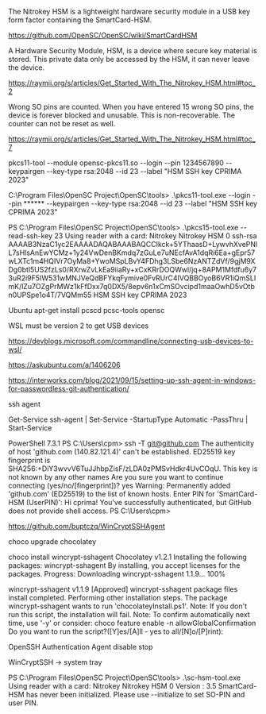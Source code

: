 


The Nitrokey HSM is a lightweight hardware security module in a USB key form factor containing the SmartCard-HSM.

https://github.com/OpenSC/OpenSC/wiki/SmartCardHSM


A Hardware Security Module, HSM, is a device where secure key material is stored. This private data only be accessed by the HSM, it can never leave the device.

https://raymii.org/s/articles/Get_Started_With_The_Nitrokey_HSM.html#toc_2

Wrong SO pins are counted. When you have entered 15 wrong SO pins, the device is forever blocked and unusable. This is non-recoverable. The counter can not be reset as well.

https://raymii.org/s/articles/Get_Started_With_The_Nitrokey_HSM.html#toc_7


pkcs11-tool --module opensc-pkcs11.so --login --pin 1234567890 --keypairgen --key-type rsa:2048 --id 23 --label "HSM SSH key CPRIMA 2023"



C:\Program Files\OpenSC Project\OpenSC\tools> .\pkcs11-tool.exe --login --pin ****** --keypairgen --key-type rsa:2048 --id 23 --label "HSM SSH key CPRIMA 2023"


PS C:\Program Files\OpenSC Project\OpenSC\tools> .\pkcs15-tool.exe --read-ssh-key 23
Using reader with a card: Nitrokey Nitrokey HSM 0
ssh-rsa AAAAB3NzaC1yc2EAAAADAQABAAABAQCCIkck+5YThaasD+LywvhXvePNlL7sHlsAnEwYCMz+1y24VwDenBKmdq7zGuLe7uNEcfAvA1dqRi6Ea+gEpr57wLXTc1m4HQIVr7OyMa8+YwoMSpLBvY4FDhg3LSbe6NzANTZdVf/9gjM9XDg0btl5US2fzLs0/RXrwZvLkEa9iiaRy+xCxKRrDOQWwl/jq+8APM1Mfdfu6y73uR2i9F5IW531wMNJVeQdBFYkqFymive0FvRUrC4IVQBBOyoB6VR1iQmSLImK/lZu7OZgPrMWz1kFfDxx7q0DX5/8epv6n1xCmSOvcipd1maaOwhD5vOtbn0UPSpe1o4T/7VQMm55 HSM SSH key CPRIMA 2023



Ubuntu
apt-get install pcscd pcsc-tools opensc


WSL must be version 2 to get USB devices

https://devblogs.microsoft.com/commandline/connecting-usb-devices-to-wsl/


https://askubuntu.com/a/1406206







https://interworks.com/blog/2021/09/15/setting-up-ssh-agent-in-windows-for-passwordless-git-authentication/


ssh agent

Get-Service ssh-agent | Set-Service -StartupType Automatic -PassThru | Start-Service

PowerShell 7.3.1
PS C:\Users\cpm> ssh -T git@github.com
The authenticity of host 'github.com (140.82.121.4)' can't be established.
ED25519 key fingerprint is SHA256:+DiY3wvvV6TuJJhbpZisF/zLDA0zPMSvHdkr4UvCOqU.
This key is not known by any other names
Are you sure you want to continue connecting (yes/no/[fingerprint])? yes
Warning: Permanently added 'github.com' (ED25519) to the list of known hosts.
Enter PIN for 'SmartCard-HSM (UserPIN)':
Hi cprima! You've successfully authenticated, but GitHub does not provide shell access.
PS C:\Users\cpm>


https://github.com/buptczq/WinCryptSSHAgent



choco upgrade chocolatey



choco install wincrypt-sshagent
Chocolatey v1.2.1
Installing the following packages:
wincrypt-sshagent
By installing, you accept licenses for the packages.
Progress: Downloading wincrypt-sshagent 1.1.9... 100%

wincrypt-sshagent v1.1.9 [Approved]
wincrypt-sshagent package files install completed. Performing other installation steps.
The package wincrypt-sshagent wants to run 'chocolateyInstall.ps1'.
Note: If you don't run this script, the installation will fail.
Note: To confirm automatically next time, use '-y' or consider:
choco feature enable -n allowGlobalConfirmation
Do you want to run the script?([Y]es/[A]ll - yes to all/[N]o/[P]rint):




OpenSSH Authentication Agent
disable
stop


WinCryptSSH -> system tray




PS C:\Program Files\OpenSC Project\OpenSC\tools> .\sc-hsm-tool.exe
Using reader with a card: Nitrokey Nitrokey HSM 0
Version              : 3.5
SmartCard-HSM has never been initialized. Please use --initialize to set SO-PIN and user PIN.


